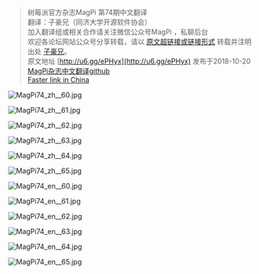 >树莓派官方杂志MagPi 第74期中文翻译  
翻译：子豪兄（同济大学开源软件协会）  
加入翻译组或相关合作请关注微信公众号MagPi ，私聊后台  
欢迎各论坛网站公众号分享转载，请以 [原文超链接或链接形式](https://github.com/TommyZihao/MagPi_Chinese) 转载并注明出处 [子豪兄](https://github.com/TommyZihao)。  
原文地址 [http://u6.gg/ePHyx](http://u6.gg/ePHyx) 发布于2018-10-20  
[MagPi杂志中文翻译github](https://github.com/TommyZihao/MagPi_Chinese)    
[Faster link in China](https://www.jianshu.com/p/5336ceba894b)  

![MagPi74_zh__60.jpg](https://upload-images.jianshu.io/upload_images/13714448-439d4d3c8434098c.jpg?imageMogr2/auto-orient/strip%7CimageView2/2/w/1240)

![MagPi74_zh__61.jpg](https://upload-images.jianshu.io/upload_images/13714448-f3ff731dfb8eee02.jpg?imageMogr2/auto-orient/strip%7CimageView2/2/w/1240)

![MagPi74_zh__62.jpg](https://upload-images.jianshu.io/upload_images/13714448-2bc0ff7165513b2f.jpg?imageMogr2/auto-orient/strip%7CimageView2/2/w/1240)

![MagPi74_zh__63.jpg](https://upload-images.jianshu.io/upload_images/13714448-96d956c5c9cbdf01.jpg?imageMogr2/auto-orient/strip%7CimageView2/2/w/1240)

![MagPi74_zh__64.jpg](https://upload-images.jianshu.io/upload_images/13714448-15c394e7a9bb02b4.jpg?imageMogr2/auto-orient/strip%7CimageView2/2/w/1240)

![MagPi74_zh__65.jpg](https://upload-images.jianshu.io/upload_images/13714448-e44aa330efe4184d.jpg?imageMogr2/auto-orient/strip%7CimageView2/2/w/1240)

![MagPi74_en__60.jpg](https://upload-images.jianshu.io/upload_images/13714448-9f95d4a3747a2177.jpg?imageMogr2/auto-orient/strip%7CimageView2/2/w/1240)

![MagPi74_en__61.jpg](https://upload-images.jianshu.io/upload_images/13714448-ebd23fc4a65fe809.jpg?imageMogr2/auto-orient/strip%7CimageView2/2/w/1240)

![MagPi74_en__62.jpg](https://upload-images.jianshu.io/upload_images/13714448-797e0abeac60fc2d.jpg?imageMogr2/auto-orient/strip%7CimageView2/2/w/1240)

![MagPi74_en__63.jpg](https://upload-images.jianshu.io/upload_images/13714448-e6c4e20e1ac4b34b.jpg?imageMogr2/auto-orient/strip%7CimageView2/2/w/1240)

![MagPi74_en__64.jpg](https://upload-images.jianshu.io/upload_images/13714448-5bbfa5b8964eb34e.jpg?imageMogr2/auto-orient/strip%7CimageView2/2/w/1240)

![MagPi74_en__65.jpg](https://upload-images.jianshu.io/upload_images/13714448-1650915a262faeeb.jpg?imageMogr2/auto-orient/strip%7CimageView2/2/w/1240)


